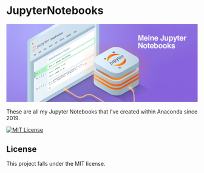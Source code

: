 # JupyterNotebooks


<p align="center">
    <a href="https://github.com/MaximilianFreitag/JupyterNotebooks">
        <img src="https://github.com/MaximilianFreitag/JupyterNotebooks/blob/main/cover_jupyter.png">
    </a>
</p>


These are all my Jupyter Notebooks that I've created within Anaconda since 2019. 


[![MIT License](https://img.shields.io/badge/license-MIT-blue.svg?style=flat)](http://choosealicense.com/licenses/mit/)


## License
This project falls under the MIT license.
